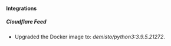 #### Integrations
##### Cloudflare Feed
- Upgraded the Docker image to: *demisto/python3:3.9.5.21272*.
